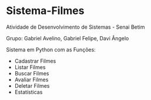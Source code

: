 # Sistema-Filmes
Atividade de Desenvolvimento de Sistemas - Senai Betim

Grupo: Gabriel Avelino, Gabriel Felipe, Davi Ângelo

Sistema em Python com as Funções:
- Cadastrar Filmes
- Listar Filmes
- Buscar Filmes
- Avaliar Filmes
- Deletar Filmes
- Estatísticas
